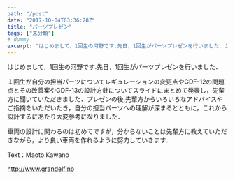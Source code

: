 ```yaml
---
path: "/post"
date: "2017-10-04T03:36:28Z"
title: "パーツプレゼン"
tags: ["未分類"]
# dummy
excerpt: "はじめまして，1回生の河野です.先日，1回生がパーツプレゼンを行いました．１回生が自分の担当パーツについてレギュレーションの変更点やGDF-12の問題点とその改善案やGDF-13の設計方針についてス..."
---
```


[](04-1.jpg)

はじめまして，1回生の河野です.先日，1回生がパーツプレゼンを行いました．

１回生が自分の担当パーツについてレギュレーションの変更点やGDF-12の問題点とその改善案やGDF-13の設計方針についてスライドにまとめて発表し，先輩方に聞いていただきました．プレゼンの後,先輩方からいろいろなアドバイスやご指摘をいただいたき，自分の担当パーツへの理解が深まるとともに，これから設計するにあたり大変参考になりました．

車両の設計に関わるのは初めてですが，分からないことは先輩方に教えていただきながら，より良い車両を作れるように努力していきます．

Text：Maoto Kawano

http://www.grandelfino